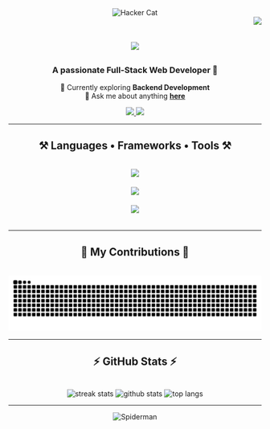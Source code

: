 <div align="center">
  <img src="https://media1.tenor.com/m/PLIr_VkF6ywAAAAC/ghostedvpn-hacker-cat.gif" alt="Hacker Cat" width="400"/>
</div>

<img align="right" src="https://visitor-badge.laobi.icu/badge?page_id=soura1334.soura1334" />

<h1 align="center">
  <img src="https://readme-typing-svg.herokuapp.com/?font=Righteous&size=35&center=true&vCenter=true&width=500&height=70&duration=4000&lines=Hello+There+👋;+I'm+Sourajeet+Routh" />
</h1>

<h3 align="center">A passionate Full-Stack Web Developer 🚀</h3>

<div align="center">
 
 🔭 Currently exploring **Backend Development**  
 💬 Ask me about anything **[here](https://github.com/soura1334/soura1334/issues)**  

</div>

<div align="center"> 
  <a href="mailto:sourajeet1334@gmail.com" target="_blank">
    <img src="https://img.shields.io/badge/Gmail-333333?style=for-the-badge&logo=gmail&logoColor=red" />
  </a>
  <a href="https://www.linkedin.com/in/sourajeet-routh-6198bb296" target="_blank">
    <img src="https://img.shields.io/badge/LinkedIn-0077B5?style=for-the-badge&logo=linkedin&logoColor=white" />
  </a>
</div>

<hr/>

<h2 align="center">⚒️ Languages • Frameworks • Tools ⚒️</h2>
<br/>
<div align="center">
  <img src="https://skillicons.dev/icons?i=html,css,javascript,react,tailwind,bootstrap,mui" /><br/><br/>
  <img src="https://skillicons.dev/icons?i=java,python,c,cpp,mysql,mongodb,spring,fastapi" /><br/><br/>
  <img src="https://skillicons.dev/icons?i=git,github,vscode" />
</div>

<br/>
<hr/>

<div align="center">
  <h2>🐍 My Contributions 🐍</h2>
  <br>
  <img src="https://raw.githubusercontent.com/soura1334/soura1334/output/snake.svg" alt="Snake animation" />
</div>

<hr/>

<h2 align="center">⚡ GitHub Stats ⚡</h2>
<br>
<div align="center">
  <img height="180" src="https://github-readme-streak-stats-salesp07.vercel.app/?user=soura1334&count_private=true&theme=react&disable_animations=false&hide_border=true" alt="streak stats"/>
  <img height="180" src="https://github-readme-stats.vercel.app/api?username=soura1334&theme=rose_pine&hide_border=true&disable_animations=false&include_all_commits=true&count_private=true" alt="github stats"/>
  <img height="220" src="https://github-readme-stats.vercel.app/api/top-langs/?username=soura1334&theme=rose_pine&hide_border=true&disable_animations=false&layout=compact&langs_count=8" alt="top langs"/>
</div>

<hr/>

<div align="center">
  <img src="https://media4.giphy.com/media/v1.Y2lkPTc5MGI3NjExNDRkcmwya3A2OWF1ZmJoODdiNnlpOHBuNmZocW4wN3EzZ3M0dnhzMSZlcD12MV9pbnRlcm5hbF9naWZfYnlfaWQmY3Q9Zw/Yk211oEXnbpH00Tgv3/giphy.gif" alt="Spiderman" width="900" height="400"/>
</div>

